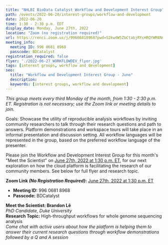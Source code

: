 ```yaml
---
title: "NHLBI BioData Catalyst Workflow and Development Interest Group"
path: /events/2022-06-20/interest-groups/workflow-and-development
date: 2022-06-20
time: 1:30 - 2:30 p.m. EDT
display_date: Monday, June 27th, 2022
location: "Zoom (no registration required)"
url: https://renci.zoom.us/j/99606818968?pwd=S2kwdW5ZbCtabjRYcHRQYWM4NnZkUT09
meeting_info:
  meeting ID: 996 0681 8968
  passcode: BDCatalyst
registration_required: false
flyer: './2022-06-27_WORKFLOWDEV_flyer.jpg'
tags: [interest groups, workflow and development]
seo:
  title: "Workflow and Development Interest Group - June"
  description:
  keywords: [interest groups, workflow and development]
---
```


*This group meets every third Monday of the month, from 1:30 - 2:30 p.m. ET. Registration is not necessary; use the Zoom link or meeting details to join.*

Goals: Showcase the utility of reproducible analysis workflows by inviting community researchers to talk through their research questions and path to answers. Platform demonstrations and workspace tours will take place in an informal presentation and discussion setting. All workflow languages will be represented in the group, based on the preferred workflow language of the presenter.

Please join the Workflow and Development Interest Group for this month's "Meet the Scientist" on [June 27th, 2022 at 1:30 p.m. ET](https://renci.zoom.us/j/99606818968?pwd=S2kwdW5ZbCtabjRYcHRQYWM4NnZkUT09), for our next exploration on how the cloud platform is facilitating the research of our community members. See below for full flyer and research topic.

**Zoom Link *(No Registration Required)*:** [June 27th, 2022 at 1:30 p.m. ET](https://renci.zoom.us/j/99606818968?pwd=S2kwdW5ZbCtabjRYcHRQYWM4NnZkUT09)  
- **Meeting ID:** 996 0681 8968
- **Passcode:** BDCatalyst

**Meet the Scientist: Brandon Lê**  
*PhD Candidate, Duke University*  
**Research Topic:** High-throughput workflows for whole genome sequencing analysis  
*Come chat with active users about how the platform is helping them to answer their current research questions through workflow demonstrations followed by a Q and A session*